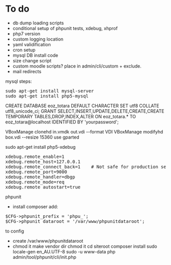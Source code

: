 # To do
* db dump loading scripts
* conditional setup of phpunit tests, xdebug, xhprof
* php7 version
* custom logging location
* yaml validification
* cron setup
* mysql DB install code
* size change script
* custom moodle scripts? place in admin/cli/custom + exclude.
* mail redirects



mysql steps:
<pre>
sudo apt-get install mysql-server
sudo apt-get install php5-mysql
</pre>


CREATE DATABASE eoz_totara DEFAULT CHARACTER SET utf8 COLLATE utf8_unicode_ci;
GRANT SELECT,INSERT,UPDATE,DELETE,CREATE,CREATE TEMPORARY TABLES,DROP,INDEX,ALTER ON eoz_totara.* TO eoz_totara@localhost IDENTIFIED BY 'yourpassword';


VBoxManage clonehd in.vmdk out.vdi --format VDI
VBoxManage modifyhd box.vdi --resize 15360
use gparted


sudo apt-get install php5-xdebug

<pre>
xdebug.remote_enable=1
xdebug.remote_host=127.0.0.1
xdebug.remote_connect_back=1    # Not safe for production servers
xdebug.remote_port=9000
xdebug.remote_handler=dbgp
xdebug.remote_mode=req
xdebug.remote_autostart=true
</pre>



phpunit
* install composer
add:
<pre>
$CFG->phpunit_prefix = 'phpu_';
$CFG->phpunit_dataroot = '/var/www/phpunitdataroot';
</pre>
to config
* create /var/www/phpunitdataroot
* chmod it
make vendor dir
chmod it
cd siteroot
composer install
sudo locale-gen en_AU.UTF-8
sudo -u www-data php admin/tool/phpunit/cli/init.php